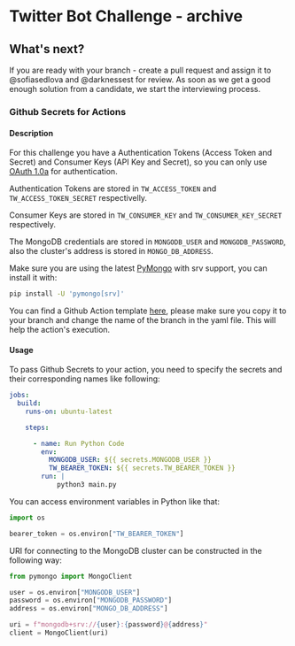 # Twitter Bot Challenge - archive



## What's next?

If you are ready with your branch - create a pull request and assign it to @sofiasedlova and @darknessest for review. As soon as we get a good enough solution from a candidate, we start the interviewing process.


### Github Secrets for Actions

#### Description

For this challenge you have a Authentication Tokens (Access Token and Secret) and Consumer Keys (API Key and Secret), 
so you can only use [OAuth 1.0a](https://developer.twitter.com/en/docs/authentication/oauth-1-0a) for authentication.

Authentication Tokens are stored in `TW_ACCESS_TOKEN` and `TW_ACCESS_TOKEN_SECRET` respectivelly.

Consumer Keys are stored in `TW_CONSUMER_KEY` and `TW_CONSUMER_KEY_SECRET` respectively.

The MongoDB credentials are stored in `MONGODB_USER` and `MONGODB_PASSWORD`, also the cluster's address is stored in `MONGO_DB_ADDRESS`.

Make sure you are using the latest [PyMongo](https://github.com/mongodb/mongo-python-driver) with srv support, you can install it with:

```bash
pip install -U 'pymongo[srv]'
```

You can find a Github Action template [here](.github/workflows/gh-action-template.yml), please make sure you copy it to your branch and change the name of the branch in the yaml file. This will help the action's execution. 


#### Usage

To pass Github Secrets to your action, you need to specify the secrets and their corresponding names like following:

```yaml
jobs:
  build:
    runs-on: ubuntu-latest

    steps:

      - name: Run Python Code
        env:
          MONGODB_USER: ${{ secrets.MONGODB_USER }}
          TW_BEARER_TOKEN: ${{ secrets.TW_BEARER_TOKEN }}
        run: |
            python3 main.py
```



You can access environment variables in Python like that:

```python
import os

bearer_token = os.environ["TW_BEARER_TOKEN"]
```


URI for connecting to the MongoDB cluster can be constructed in the following way:

```python
from pymongo import MongoClient

user = os.environ["MONGODB_USER"]
password = os.environ["MONGODB_PASSWORD"]
address = os.environ["MONGO_DB_ADDRESS"]

uri = f"mongodb+srv://{user}:{password}@{address}"
client = MongoClient(uri)

```
